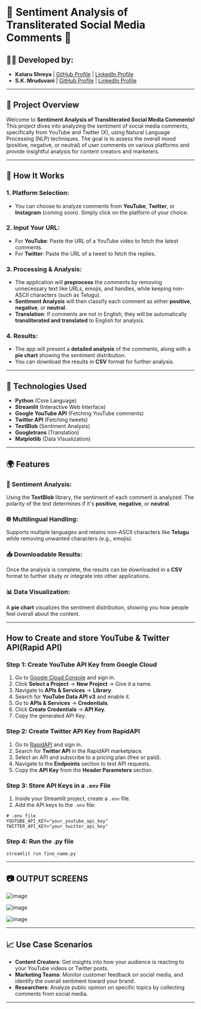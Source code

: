 # 🌟 **Sentiment Analysis of Transliterated Social Media Comments** 🌟

## 🧑‍💻 **Developed by:**
- **Kataru Shreya**  |  [GitHub Profile](https://github.com/KataruShreya) | [LinkedIn Profile](https://www.linkedin.com/in/shreyakataru)
- **S.K. Mruduvani**  |  [GitHub Profile](https://github.com/Mrudu17) | [LinkedIn Profile](https://www.linkedin.com/in/s-k-mruduvani)

---

## 📜 **Project Overview**

Welcome to **Sentiment Analysis of Transliterated Social Media Comments!** This project dives into analyzing the sentiment of social media comments, specifically from YouTube and Twitter (X), using Natural Language Processing (NLP) techniques. The goal is to assess the overall mood (positive, negative, or neutral) of user comments on various platforms and provide insightful analysis for content creators and marketers.

---

## 🚀 **How It Works**

### 1. **Platform Selection:**
- You can choose to analyze comments from **YouTube**, **Twitter**, or **Instagram** (coming soon). Simply click on the platform of your choice.

### 2. **Input Your URL:**
- For **YouTube**: Paste the URL of a YouTube video to fetch the latest comments.
- For **Twitter**: Paste the URL of a tweet to fetch the replies.

### 3. **Processing & Analysis:**
- The application will **preprocess** the comments by removing unnecessary text like URLs, emojis, and handles, while keeping non-ASCII characters (such as Telugu).
- **Sentiment Analysis** will then classify each comment as either **positive**, **negative**, or **neutral**.
- **Translation**: If comments are not in English, they will be automatically **transliterated and translated** to English for analysis.

### 4. **Results:**
- The app will present a **detailed analysis** of the comments, along with a **pie chart** showing the sentiment distribution.
- You can download the results in **CSV** format for further analysis.

---

## 🔧 **Technologies Used**
- **Python** (Core Language)
- **Streamlit** (Interactive Web Interface)
- **Google YouTube API** (Fetching YouTube comments)
- **Twitter API** (Fetching tweets)
- **TextBlob** (Sentiment Analysis)
- **Googletrans** (Translation)
- **Matplotlib** (Data Visualization)

---

## 🌍 **Features**

### 🎯 **Sentiment Analysis**:
Using the **TextBlob** library, the sentiment of each comment is analyzed. The polarity of the text determines if it's **positive**, **negative**, or **neutral**.

### 🌐 **Multilingual Handling**:
Supports multiple languages and retains non-ASCII characters like **Telugu** while removing unwanted characters (e.g., emojis).

### 📥 **Downloadable Results**:
Once the analysis is complete, the results can be downloaded in a **CSV** format to further study or integrate into other applications.

### 📊 **Data Visualization**:
A **pie chart** visualizes the sentiment distribution, showing you how people feel overall about the content.

---
## How to Create and store YouTube & Twitter API(Rapid API)

### Step 1: Create YouTube API Key from Google Cloud

1. Go to [Google Cloud Console](https://console.cloud.google.com/) and sign in.
2. Click **Select a Project** → **New Project** → Give it a name.
3. Navigate to **APIs & Services** → **Library**.
4. Search for **YouTube Data API v3** and enable it.
5. Go to **APIs & Services** → **Credentials**.
6. Click **Create Credentials** → **API Key**.
7. Copy the generated API Key.

### Step 2: Create Twitter API Key from RapidAPI

1. Go to [RapidAPI](https://rapidapi.com/) and sign in.
2. Search for **Twitter API** in the RapidAPI marketplace.
3. Select an API and subscribe to a pricing plan (free or paid).
4. Navigate to the **Endpoints** section to test API requests.
5. Copy the **API Key** from the **Header Parameters** section.

### Step 3: Store API Keys in a `.env` File

1. Inside your Streamlit project, create a `.env` file.
2. Add the API keys to the `.env` file:

```env
# .env file
YOUTUBE_API_KEY="your_youtube_api_key"
TWITTER_API_KEY="your_twitter_api_key"
```

### Step 4: Run the .py file

```
streamlit run fine_name.py
```

---
## 📷 OUTPUT SCREENS

![image](https://github.com/user-attachments/assets/354e32f6-3e8b-4372-ac7a-b192ecca66b5)

![image](https://github.com/user-attachments/assets/01e73311-9058-40c3-8785-7b3a526dc517)

![image](https://github.com/user-attachments/assets/c2917a74-7bc6-4aee-9cb4-f446d16d5fc8)

---

## 📈 **Use Case Scenarios**

- **Content Creators**: Get insights into how your audience is reacting to your YouTube videos or Twitter posts.
- **Marketing Teams**: Monitor customer feedback on social media, and identify the overall sentiment toward your brand.
- **Researchers**: Analyze public opinion on specific topics by collecting comments from social media.

---
